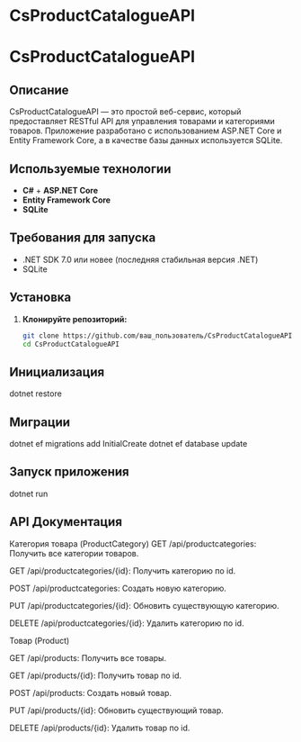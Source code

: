 # CsProductCatalogueAPI

# CsProductCatalogueAPI

## Описание

CsProductCatalogueAPI — это простой веб-сервис, который предоставляет RESTful API для управления товарами и категориями товаров. Приложение разработано с использованием ASP.NET Core и Entity Framework Core, а в качестве базы данных используется SQLite.

## Используемые технологии

- **C#** + **ASP.NET Core**
- **Entity Framework Core**
- **SQLite**

## Требования для запуска

- .NET SDK 7.0 или новее (последняя стабильная версия .NET)
- SQLite

## Установка

1. **Клонируйте репозиторий:**

   ```bash
   git clone https://github.com/ваш_пользователь/CsProductCatalogueAPI.git
   cd CsProductCatalogueAPI

## Инициализация

dotnet restore

## Миграции

dotnet ef migrations add InitialCreate
dotnet ef database update

## Запуск приложения

dotnet run



## API Документация

Категория товара (ProductCategory)
GET /api/productcategories: Получить все категории товаров.

GET /api/productcategories/{id}: Получить категорию по id.

POST /api/productcategories: Создать новую категорию.

PUT /api/productcategories/{id}: Обновить существующую категорию.

DELETE /api/productcategories/{id}: Удалить категорию по id.


Товар (Product)

GET /api/products: Получить все товары.

GET /api/products/{id}: Получить товар по id.

POST /api/products: Создать новый товар.

PUT /api/products/{id}: Обновить существующий товар.

DELETE /api/products/{id}: Удалить товар по id.



